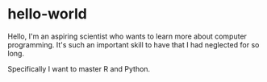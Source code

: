 # hello-world

Hello, I'm an aspiring scientist who wants to learn more about computer programming. It's such an important skill to have that I had neglected for so long.  

Specifically I want to master R and Python. 
